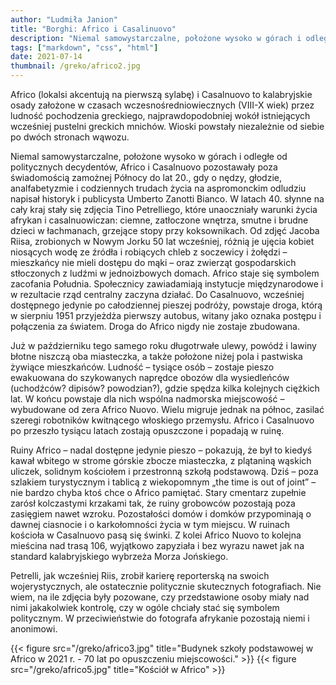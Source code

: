 ```yaml
---
author: "Ludmiła Janion"
title: "Borghi: Africo i Casalinuovo"
description: "Niemal samowystarczalne, położone wysoko w górach i odległe od politycznych decydentów, Africo i Casalnuovo pozostawały poza świadomością zamożnej Północy do lat 20., gdy o nędzy, głodzie, analfabetyzmie i codziennych trudach życia na aspromonckim odludziu napisał historyk i publicysta Umberto Zanotti Bianco."
tags: ["markdown", "css", "html"]
date: 2021-07-14
thumbnail: /greko/africo2.jpg
---
```


Africo (lokalsi akcentują na pierwszą sylabę) i Casalnuovo to kalabryjskie osady założone w czasach wczesnośredniowiecznych (VIII-X wiek) przez ludność pochodzenia greckiego, najprawdopodobniej wokół istniejących wcześniej pustelni greckich mnichów. Wioski powstały niezależnie od siebie po dwóch stronach wąwozu. 

Niemal samowystarczalne, położone wysoko w górach i odległe od politycznych decydentów, Africo i Casalnuovo pozostawały poza świadomością zamożnej Północy do lat 20., gdy o nędzy, głodzie, analfabetyzmie i codziennych trudach życia na aspromonckim odludziu napisał historyk i publicysta Umberto Zanotti Bianco. W latach 40. słynne na cały kraj stały się zdjęcia Tino Petrelliego, które unaoczniały warunki życia afrykan i casalnuowiczan: ciemne, zatłoczone wnętrza, smutne i brudne dzieci w łachmanach, grzejące stopy przy koksownikach. Od zdjęć Jacoba Riisa, zrobionych w Nowym Jorku 50 lat wcześniej, różnią je ujęcia kobiet niosących wodę ze źródła i robiących chleb z soczewicy i żołędzi – mieszkańcy nie mieli dostępu do mąki – oraz zwierząt gospodarskich stłoczonych z ludźmi w jednoizbowych domach. Africo staje się symbolem zacofania Południa. Społecznicy zawiadamiają instytucje międzynarodowe i w rezultacie rząd centralny zaczyna działać. Do Casalnuovo, wcześniej dostępnego jedynie po całodziennej pieszej podróży, powstaje droga, którą w sierpniu 1951 przyjeżdża pierwszy autobus, witany jako oznaka postępu i połączenia za światem. Droga do Africo nigdy nie zostaje zbudowana.

Już w październiku tego samego roku długotrwałe ulewy, powódź i lawiny błotne niszczą oba miasteczka, a także położone niżej pola i pastwiska żywiące mieszkańców. Ludność – tysiące osób – zostaje pieszo ewakuowana do szykowanych naprędce obozów dla wysiedleńców (uchodźców? dipisów? powodzian?), gdzie spędza kilka kolejnych ciężkich lat. W końcu powstaje dla nich wspólna nadmorska miejscowość – wybudowane od zera Africo Nuovo. Wielu migruje jednak na północ, zasilać szeregi robotników kwitnącego włoskiego przemysłu. Africo i Casalnuovo po przeszło tysiącu latach zostają opuszczone i popadają w ruinę. 

Ruiny Africo – nadal dostępne jedynie pieszo – pokazują, że był to kiedyś kawał wbitego w strome górskie zbocze miasteczka, z plątaniną wąskich uliczek, solidnym kościołem i przestronną szkołą podstawową. Dziś – poza szlakiem turystycznym i tablicą z wiekopomnym „the time is out of joint” – nie bardzo chyba ktoś chce o Africo pamiętać. Stary cmentarz zupełnie zarósł kolczastymi krzakami tak, że ruiny grobowców pozostają poza zasięgiem nawet wzroku. Pozostałości domów i domków przypominają o dawnej ciasnocie i o karkołomności życia w tym miejscu. W ruinach kościoła w Casalnuovo pasą się świnki. Z kolei Africo Nuovo to kolejna mieścina nad trasą 106, wyjątkowo zapyziała i bez wyrazu nawet jak na standard kalabryjskiego wybrzeża Morza Jońskiego. 

Petrelli, jak wcześniej Riis, zrobił karierę reporterską na swoich wojerystycznych, ale ostatecznie politycznie skutecznych fotografiach. Nie wiem, na ile zdjęcia były pozowane, czy przedstawione osoby miały nad nimi jakakolwiek kontrolę, czy w ogóle chciały stać się symbolem politycznym. W przeciwieństwie do fotografa afrykanie pozostają niemi i anonimowi.

{{< figure src="/greko/africo3.jpg" title="Budynek szkoły podstawowej w Africo w 2021 r. - 70 lat po opuszczeniu miejscowości." >}}
{{< figure src="/greko/africo5.jpg" title="Kościół w Africo" >}}
